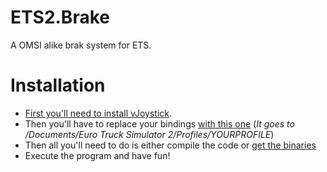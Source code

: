 # ETS2.Brake
A OMSI alike brak system for ETS.

# Installation
* [First you'll need to install vJoystick](http://vjoystick.sourceforge.net/site/index.php/download-a-install/download).
* Then you'll have to replace your bindings [with this one](https://github.com/redbaty/ETS2.Brake/blob/master/controls.sii) (_It goes to /Documents/Euro Truck Simulator 2/Profiles/YOURPROFILE_)
* Then all you'll need to do is either compile the code or [get the binaries](https://github.com/redbaty/ETS2.Brake/releases/latest)
* Execute the program and have fun!
